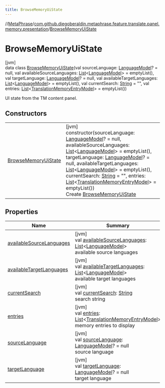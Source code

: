```yaml
---
title: BrowseMemoryUiState
---
```

//[MetaPhrase](../../../index.html)/[com.github.diegoberaldin.metaphrase.feature.translate.panel.memory.presentation](../index.html)/[BrowseMemoryUiState](index.html)



# BrowseMemoryUiState



[jvm]\
data class [BrowseMemoryUiState](index.html)(val sourceLanguage: [LanguageModel](../../com.github.diegoberaldin.metaphrase.domain.language.data/-language-model/index.html)? = null, val availableSourceLanguages: [List](https://kotlinlang.org/api/latest/jvm/stdlib/kotlin.collections/-list/index.html)&lt;[LanguageModel](../../com.github.diegoberaldin.metaphrase.domain.language.data/-language-model/index.html)&gt; = emptyList(), val targetLanguage: [LanguageModel](../../com.github.diegoberaldin.metaphrase.domain.language.data/-language-model/index.html)? = null, val availableTargetLanguages: [List](https://kotlinlang.org/api/latest/jvm/stdlib/kotlin.collections/-list/index.html)&lt;[LanguageModel](../../com.github.diegoberaldin.metaphrase.domain.language.data/-language-model/index.html)&gt; = emptyList(), val currentSearch: [String](https://kotlinlang.org/api/latest/jvm/stdlib/kotlin/-string/index.html) = &quot;&quot;, val entries: [List](https://kotlinlang.org/api/latest/jvm/stdlib/kotlin.collections/-list/index.html)&lt;[TranslationMemoryEntryModel](../../com.github.diegoberaldin.metaphrase.domain.tm.data/-translation-memory-entry-model/index.html)&gt; = emptyList())

UI state from the TM content panel.



## Constructors


| | |
|---|---|
| [BrowseMemoryUiState](-browse-memory-ui-state.html) | [jvm]<br>constructor(sourceLanguage: [LanguageModel](../../com.github.diegoberaldin.metaphrase.domain.language.data/-language-model/index.html)? = null, availableSourceLanguages: [List](https://kotlinlang.org/api/latest/jvm/stdlib/kotlin.collections/-list/index.html)&lt;[LanguageModel](../../com.github.diegoberaldin.metaphrase.domain.language.data/-language-model/index.html)&gt; = emptyList(), targetLanguage: [LanguageModel](../../com.github.diegoberaldin.metaphrase.domain.language.data/-language-model/index.html)? = null, availableTargetLanguages: [List](https://kotlinlang.org/api/latest/jvm/stdlib/kotlin.collections/-list/index.html)&lt;[LanguageModel](../../com.github.diegoberaldin.metaphrase.domain.language.data/-language-model/index.html)&gt; = emptyList(), currentSearch: [String](https://kotlinlang.org/api/latest/jvm/stdlib/kotlin/-string/index.html) = &quot;&quot;, entries: [List](https://kotlinlang.org/api/latest/jvm/stdlib/kotlin.collections/-list/index.html)&lt;[TranslationMemoryEntryModel](../../com.github.diegoberaldin.metaphrase.domain.tm.data/-translation-memory-entry-model/index.html)&gt; = emptyList())<br>Create [BrowseMemoryUiState](index.html) |


## Properties


| Name | Summary |
|---|---|
| [availableSourceLanguages](available-source-languages.html) | [jvm]<br>val [availableSourceLanguages](available-source-languages.html): [List](https://kotlinlang.org/api/latest/jvm/stdlib/kotlin.collections/-list/index.html)&lt;[LanguageModel](../../com.github.diegoberaldin.metaphrase.domain.language.data/-language-model/index.html)&gt;<br>available source languages |
| [availableTargetLanguages](available-target-languages.html) | [jvm]<br>val [availableTargetLanguages](available-target-languages.html): [List](https://kotlinlang.org/api/latest/jvm/stdlib/kotlin.collections/-list/index.html)&lt;[LanguageModel](../../com.github.diegoberaldin.metaphrase.domain.language.data/-language-model/index.html)&gt;<br>available target languages |
| [currentSearch](current-search.html) | [jvm]<br>val [currentSearch](current-search.html): [String](https://kotlinlang.org/api/latest/jvm/stdlib/kotlin/-string/index.html)<br>search string |
| [entries](entries.html) | [jvm]<br>val [entries](entries.html): [List](https://kotlinlang.org/api/latest/jvm/stdlib/kotlin.collections/-list/index.html)&lt;[TranslationMemoryEntryModel](../../com.github.diegoberaldin.metaphrase.domain.tm.data/-translation-memory-entry-model/index.html)&gt;<br>memory entries to display |
| [sourceLanguage](source-language.html) | [jvm]<br>val [sourceLanguage](source-language.html): [LanguageModel](../../com.github.diegoberaldin.metaphrase.domain.language.data/-language-model/index.html)? = null<br>source language |
| [targetLanguage](target-language.html) | [jvm]<br>val [targetLanguage](target-language.html): [LanguageModel](../../com.github.diegoberaldin.metaphrase.domain.language.data/-language-model/index.html)? = null<br>target language |

